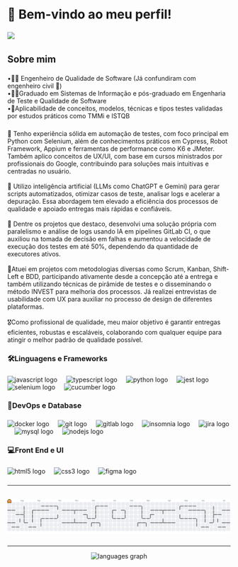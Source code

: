 <h1 align="left">👋 Bem-vindo ao meu perfil!</h1>

###

<div align="left">
  <img src="https://visitor-badge.laobi.icu/badge?page_id=alexandremariano4.alexandremariano4&"  />
</div>

###

<h2 align="left">Sobre mim</h2>

###

<p align="left">•👨‍💻 Engenheiro de Qualidade de Software (Já confundiram com engenheiro civil 🤣)<br>•🧑‍🏫Graduado em Sistemas de Informação e pós-graduado em Engenharia de Teste e Qualidade de Software<br>•📝Aplicabilidade de conceitos, modelos, técnicas e tipos testes validadas por estudos práticos como TMMi e ISTQB</p>

###

<p align="left">🚀 Tenho experiência sólida em automação de testes, com foco principal em Python com Selenium, além de conhecimentos práticos em Cypress, Robot Framework, Appium e ferramentas de performance como K6 e JMeter. Também aplico conceitos de UX/UI, com base em cursos ministrados por profissionais do Google, contribuindo para soluções mais intuitivas e centradas no usuário.<br><br>🤖 Utilizo inteligência artificial (LLMs como ChatGPT e Gemini) para gerar scripts automatizados, otimizar casos de teste, analisar logs e acelerar a depuração. Essa abordagem tem elevado a eficiência dos processos de qualidade e apoiado entregas mais rápidas e confiáveis.<br><br>🧠 Dentre os projetos que destaco, desenvolvi uma solução própria com paralelismo e análise de logs usando IA em pipelines GitLab CI, o que auxiliou na tomada de decisão em falhas e aumentou a velocidade de execução dos testes em até 50%, dependendo da quantidade de executores ativos.<br><br>📝Atuei em projetos com metodologias diversas como Scrum, Kanban, Shift-Left e BDD, participando ativamente desde a concepção até a entrega e também utilizando técnicas de pirâmide de testes e o disseminando o método INVEST para melhoria dos processos. Já realizei entrevistas de usabilidade com UX para auxiliar no processo de design de diferentes plataformas.<br><br>🎖️Como profissional de qualidade, meu maior objetivo é garantir entregas eficientes, robustas e escaláveis, colaborando com qualquer equipe para atingir o melhor padrão de qualidade possível.</p>

###

<h3 align="left">🛠️Linguagens e Frameworks</h3>

###

<div align="left">
  <img src="https://cdn.jsdelivr.net/gh/devicons/devicon/icons/javascript/javascript-original.svg" height="40" alt="javascript logo"  />
  <img width="12" />
  <img src="https://cdn.jsdelivr.net/gh/devicons/devicon/icons/typescript/typescript-original.svg" height="40" alt="typescript logo"  />
  <img width="12" />
  <img src="https://cdn.jsdelivr.net/gh/devicons/devicon/icons/python/python-original.svg" height="40" alt="python logo"  />
  <img width="12" />
  <img src="https://cdn.jsdelivr.net/gh/devicons/devicon/icons/jest/jest-plain.svg" height="40" alt="jest logo"  />
  <img width="12" />
  <img src="https://cdn.jsdelivr.net/gh/devicons/devicon/icons/selenium/selenium-original.svg" height="40" alt="selenium logo"  />
  <img width="12" />
  <img src="https://cdn.jsdelivr.net/gh/devicons/devicon/icons/cucumber/cucumber-plain.svg" height="40" alt="cucumber logo"  />
</div>

###

<h3 align="left">🚀DevOps e Database</h3>

###

<div align="left">
  <img src="https://cdn.jsdelivr.net/gh/devicons/devicon/icons/docker/docker-original.svg" height="40" alt="docker logo"  />
  <img width="12" />
  <img src="https://cdn.jsdelivr.net/gh/devicons/devicon/icons/git/git-original.svg" height="40" alt="git logo"  />
  <img width="12" />
  <img src="https://cdn.jsdelivr.net/gh/devicons/devicon/icons/gitlab/gitlab-original.svg" height="40" alt="gitlab logo"  />
  <img width="12" />
  <img src="https://cdn.jsdelivr.net/gh/devicons/devicon/icons/insomnia/insomnia-original.svg" height="40" alt="insomnia logo"  />
  <img width="12" />
  <img src="https://cdn.jsdelivr.net/gh/devicons/devicon/icons/jira/jira-original.svg" height="40" alt="jira logo"  />
  <img width="12" />
  <img src="https://cdn.jsdelivr.net/gh/devicons/devicon/icons/mysql/mysql-original.svg" height="40" alt="mysql logo"  />
  <img width="12" />
  <img src="https://cdn.jsdelivr.net/gh/devicons/devicon/icons/nodejs/nodejs-original.svg" height="40" alt="nodejs logo"  />
</div>

###

<h3 align="left">💻Front End e UI</h3>

###

<div align="left">
  <img src="https://cdn.jsdelivr.net/gh/devicons/devicon/icons/html5/html5-original.svg" height="40" alt="html5 logo"  />
  <img width="12" />
  <img src="https://cdn.jsdelivr.net/gh/devicons/devicon/icons/css3/css3-original.svg" height="40" alt="css3 logo"  />
  <img width="12" />
  <img src="https://cdn.jsdelivr.net/gh/devicons/devicon/icons/figma/figma-original.svg" height="40" alt="figma logo"  />
</div>

###

---
<br>

<picture>
  <source media="(prefers-color-scheme: dark)" srcset="https://raw.githubusercontent.com/eduardavieira-dev/eduardavieira-dev/output/pacman-contribution-graph-dark.svg">
  <source media="(prefers-color-scheme: light)" srcset="https://raw.githubusercontent.com/eduardavieira-dev/eduardavieira-dev/output/pacman-contribution-graph.svg">
  <img alt="pacman contribution graph" src="https://raw.githubusercontent.com/eduardavieira-dev/eduardavieira-dev/output/pacman-contribution-graph.svg">
</picture>

###
---

<div align="center">
  <img src="https://github-readme-stats.vercel.app/api/top-langs?username=alexandremariano4&locale=pt-br&hide_title=false&layout=compact&card_width=320&langs_count=5&theme=github_dark&hide_border=false&order=2" height="150" alt="languages graph"  />
</div>

###